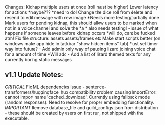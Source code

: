 Changes:
Kidnap multiple users at once (roll must be higher)
Lower latency for actions *maybe???
*need to do! Change the dice roll from delete and resend to edit message with new image
*Needs more testing/partially done Mark users for pending kidnap, this should allow users to be marked when not in a voice channel and solve the *a * also needs testing! - issue of what happens if someone leaves before kidnap occurs
*will do, cant be fucked atm! 
Fix file structure:
assets
assets/frames
etc
Make start scripts better (on windows make app hide in taskbar "show hidden items" tab)
*just set timer way into future? - Add admin only way of pausing lizard joining voice chat for a amount of time
*Will add - Add a list of lizard themed texts for any currently boring static messages

## v1.1 Update Notes:
*CRITICAL* Fix ML dependencies issue - sentence-transformers/huggingface_hub compatibility problem causing ImportError: cannot import name 'cached_download'. Currently using fallback mode (random responses). Need to resolve for proper embedding functionality.
*IMPORTANT* Remove database_file and guild_configs.json from distribution - these should be created by users on first run, not shipped with the executable.